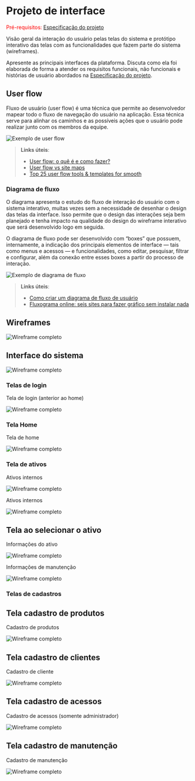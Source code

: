
# Projeto de interface

<span style="color:red">Pré-requisitos: <a href="02-Especificacao.md"> Especificação do projeto</a></span>

Visão geral da interação do usuário pelas telas do sistema e protótipo interativo das telas com as funcionalidades que fazem parte do sistema (wireframes).

 Apresente as principais interfaces da plataforma. Discuta como ela foi elaborada de forma a atender os requisitos funcionais, não funcionais e histórias de usuário abordados na <a href="02-Especificacao.md"> Especificação do projeto</a></span>.

 ## User flow

Fluxo de usuário (user flow) é uma técnica que permite ao desenvolvedor mapear todo o fluxo de navegação do usuário na aplicação. Essa técnica serve para alinhar os caminhos e as possíveis ações que o usuário pode realizar junto com os membros da equipe.

![Exemplo de user flow](images/user_flow.jpg)

> **Links úteis**:
> - [User flow: o quê é e como fazer?](https://medium.com/7bits/fluxo-de-usu%C3%A1rio-user-flow-o-que-%C3%A9-como-fazer-79d965872534)
> - [User flow vs site maps](http://designr.com.br/sitemap-e-user-flow-quais-as-diferencas-e-quando-usar-cada-um/)
> - [Top 25 user flow tools & templates for smooth](https://www.mockplus.com/blog/post/user-flow-tools)

### Diagrama de fluxo

O diagrama apresenta o estudo do fluxo de interação do usuário com o sistema interativo, muitas vezes sem a necessidade de desenhar o design das telas da interface. Isso permite que o design das interações seja bem planejado e tenha impacto na qualidade do design do wireframe interativo que será desenvolvido logo em seguida.

O diagrama de fluxo pode ser desenvolvido com “boxes” que possuem, internamente, a indicação dos principais elementos de interface — tais como menus e acessos — e funcionalidades, como editar, pesquisar, filtrar e configurar, além da conexão entre esses boxes a partir do processo de interação.

![Exemplo de diagrama de fluxo](images/diagrama_fluxo.jpg)

> **Links úteis**:
> - [Como criar um diagrama de fluxo de usuário](https://www.lucidchart.com/blog/how-to-make-a-user-flow-diagram)
> - [Fluxograma online: seis sites para fazer gráfico sem instalar nada](https://www.techtudo.com.br/listas/2019/03/fluxograma-online-seis-sites-para-fazer-grafico-sem-instalar-nada.ghtml)

## Wireframes


![Wireframe completo](images/Wireframe_completo.png)
 



## Interface do sistema

![Wireframe completo](images/Wireframe_completo.png)



###  Telas de login

Tela de login (anterior ao home)

![Wireframe completo](images/Login.png)


### Tela Home

Tela de home

![Wireframe completo](images/Home.png)


### Tela de ativos 

Ativos internos

![Wireframe completo](images/AtivosInternos.png)


Ativos internos

![Wireframe completo](images/AtivosExternos.png)


## Tela ao selecionar o ativo

Informações do ativo

![Wireframe completo](images/InfoAtivo.png)


Informações de manutenção

![Wireframe completo](images/InfoManutencao.png)


### Telas de cadastros

## Tela cadastro de produtos

Cadastro de produtos

![Wireframe completo](images/CadastroProd.png)


## Tela cadastro de clientes

Cadastro de cliente

![Wireframe completo](images/CadastroCliente.png)


## Tela cadastro de acessos

Cadastro de acessos (somente administrador)

![Wireframe completo](images/CadastroAcesso.png)


## Tela cadastro de manutenção

Cadastro de manutenção

![Wireframe completo](images/CadastroManutencao.png)
